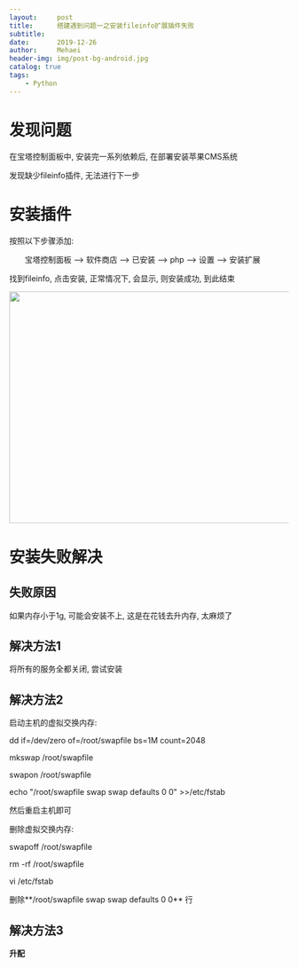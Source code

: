 ```yaml
---
layout:     post
title:      搭建遇到问题一之安装fileinfo扩展插件失败
subtitle:   
date:       2019-12-26
author:     Mehaei
header-img: img/post-bg-android.jpg
catalog: true
tags:
    - Python
---
```

# 发现问题

在宝塔控制面板中, 安装完一系列依赖后, 在部署安装苹果CMS系统

发现缺少fileinfo插件, 无法进行下一步

# 安装插件

按照以下步骤添加:

　　宝塔控制面板 --> 软件商店 --> 已安装 --> php --> 设置 --> 安装扩展

找到fileinfo, 点击安装, 正常情况下, 会显示, 则安装成功, 到此结束

<img src="https://img2018.cnblogs.com/common/1432315/201912/1432315-20191226175824245-1355161105.png" alt="" width="523" height="418" />

# 安装失败解决

## 失败原因

如果内存小于1g, 可能会安装不上, 这是在花钱去升内存, 太麻烦了

## 解决方法1

将所有的服务全都关闭, 尝试安装

## 解决方法2

启动主机的虚拟交换内存:

dd if=/dev/zero of=/root/swapfile bs=1M count=2048

mkswap /root/swapfile

swapon /root/swapfile

echo "/root/swapfile swap swap defaults 0 0" >>/etc/fstab

然后重启主机即可

删除虚拟交换内存:

swapoff /root/swapfile

rm -rf /root/swapfile

vi /etc/fstab

删除**/root/swapfile swap swap defaults 0 0** 行

## 解决方法3

**升配**
